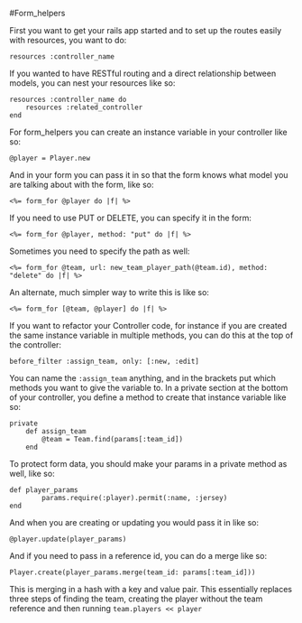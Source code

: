 #Form_helpers

First you want to get your rails app started and to set up the routes easily with resources, you want to do:

```
resources :controller_name
```
If you wanted to have RESTful routing and a direct relationship between models, you can nest your resources like so:

```
resources :controller_name do
	resources :related_controller
end
```
For form_helpers you can create an instance variable in your controller like so:
```
@player = Player.new
```
And in your form you can pass it in so that the form knows what model you are talking about with the form, like so:

```
<%= form_for @player do |f| %>
```
If you need to use PUT or DELETE, you can specify it in the form:
```
<%= form_for @player, method: "put" do |f| %>
```
Sometimes you need to specify the path as well:
```
<%= form_for @team, url: new_team_player_path(@team.id), method: "delete" do |f| %>
```
An alternate, much simpler way to write this is like so:
```
<%= form_for [@team, @player] do |f| %>
```
If you want to refactor your Controller code, for instance if you are created the same instance variable in multiple methods, you can do this at the top of the controller:
```
before_filter :assign_team, only: [:new, :edit]
```
You can name the `:assign_team` anything, and in the brackets put which methods you want to give the variable to. In a private section at the bottom of your controller, you define a method to create that instance variable like so:
```
private
	def assign_team
		@team = Team.find(params[:team_id])
	end
```
To protect form data, you should make your params in a private method as well, like so:
```
def player_params
		params.require(:player).permit(:name, :jersey)
end
```
And when you are creating or updating you would pass it in like so:
```
@player.update(player_params)
```
And if you need to pass in a reference id, you can do a merge like so:
```
Player.create(player_params.merge(team_id: params[:team_id]))
```
This is merging in a hash with a key and value pair. This essentially replaces three steps of finding the team, creating the player without the team reference and then running `team.players << player`
	